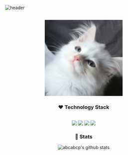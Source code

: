 ![header](https://capsule-render.vercel.app/api?type=wave&color=gradient&height=300&section=header&text=&fontSize=90)

<br />
<div align="center">

<img src="img/conan.gif" width="250">

### ❤ Technology Stack

<br />
<img src="https://img.shields.io/badge/HTML5-E34F26?style=flat-square&logo=HTML5&logoColor=white"/></a> 
<img src="https://img.shields.io/badge/CSS3-1572B6?style=flat-square&logo=CSS3&logoColor=white"/></a> 
<img src="https://img.shields.io/badge/JavaScript-F7DF1E?style=flat-square&logo=JavaScript&logoColor=white"/></a>
<img src="https://img.shields.io/badge/react-61DAFB?style=flat-square&logo=react&logoColor=black">

<br />

### 🧡 Stats

![abcabcp's github stats](https://github-readme-stats.vercel.app/api?username=abcabcp&show_icons=true&theme=react&show_icons=true)

</div>
